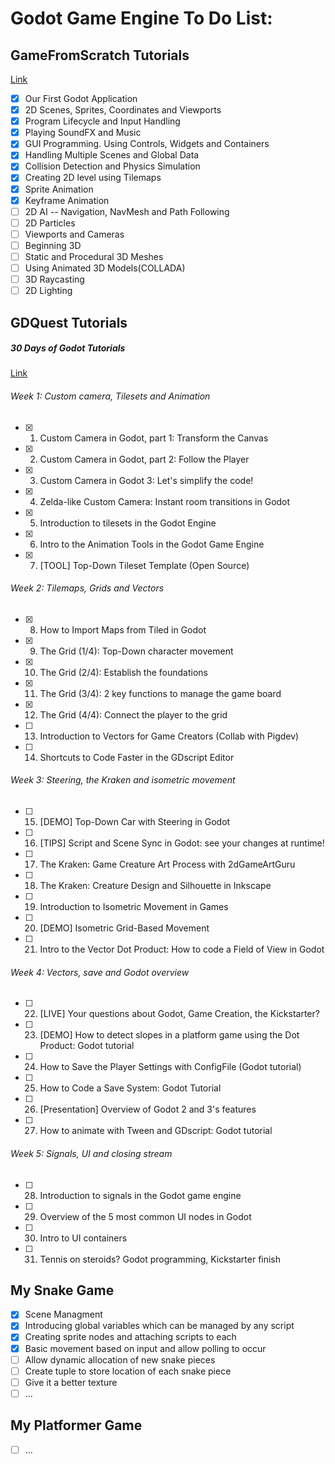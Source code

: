 # Godot Game Engine To Do List:

## GameFromScratch Tutorials
[Link](http://www.gamefromscratch.com/page/Godot-Game-Engine-tutorial-series.aspx)

- [x] Our First Godot Application
- [x] 2D Scenes, Sprites, Coordinates and Viewports
- [x] Program Lifecycle and Input Handling
- [x] Playing SoundFX and Music
- [x] GUI Programming. Using Controls, Widgets and Containers
- [x] Handling Multiple Scenes and Global Data
- [x] Collision Detection and Physics Simulation
- [x] Creating 2D level using Tilemaps
- [x] Sprite Animation
- [x] Keyframe Animation
- [ ] 2D AI -- Navigation, NavMesh and Path Following
- [ ] 2D Particles
- [ ] Viewports and Cameras
- [ ] Beginning 3D
- [ ] Static and Procedural 3D Meshes
- [ ] Using Animated 3D Models(COLLADA)
- [ ] 3D Raycasting
- [ ] 2D Lighting

## GDQuest Tutorials
##### 30 Days of Godot Tutorials
[Link](http://gdquest.com/tutorial/game-design/godot/30-days-free-game-creation-tutorial/)

###### Week 1: Custom camera, Tilesets and Animation
- [x] 1. Custom Camera in Godot, part 1: Transform the Canvas
- [x] 2. Custom Camera in Godot, part 2: Follow the Player
- [x] 3. Custom Camera in Godot 3: Let's simplify the code!
- [x] 4. Zelda-like Custom Camera: Instant room transitions in Godot
- [x] 5. Introduction to tilesets in the Godot Engine
- [x] 6. Intro to the Animation Tools in the Godot Game Engine
- [x] 7. [TOOL] Top-Down Tileset Template (Open Source)
###### Week 2: Tilemaps, Grids and Vectors
- [x] 8. How to Import Maps from Tiled in Godot
- [x] 9. The Grid (1/4): Top-Down character movement
- [x] 10. The Grid (2/4): Establish the foundations
- [x] 11. The Grid (3/4): 2 key functions to manage the game board
- [x] 12. The Grid (4/4): Connect the player to the grid
- [ ] 13. Introduction to Vectors for Game Creators (Collab with Pigdev)
- [ ] 14. Shortcuts to Code Faster in the GDscript Editor
###### Week 3: Steering, the Kraken and isometric movement
- [ ] 15. [DEMO] Top-Down Car with Steering in Godot
- [ ] 16. [TIPS] Script and Scene Sync in Godot: see your changes at runtime!
- [ ] 17. The Kraken: Game Creature Art Process with 2dGameArtGuru
- [ ] 18. The Kraken: Creature Design and Silhouette in Inkscape
- [ ] 19. Introduction to Isometric Movement in Games
- [ ] 20. [DEMO] Isometric Grid-Based Movement
- [ ] 21. Intro to the Vector Dot Product: How to code a Field of View in Godot
###### Week 4: Vectors, save and Godot overview
- [ ] 22. [LIVE] Your questions about Godot, Game Creation, the Kickstarter?
- [ ] 23. [DEMO] How to detect slopes in a platform game using the Dot Product: Godot tutorial
- [ ] 24. How to Save the Player Settings with ConfigFile (Godot tutorial)
- [ ] 25. How to Code a Save System: Godot Tutorial
- [ ] 26. [Presentation] Overview of Godot 2 and 3's features
- [ ] 27. How to animate with Tween and GDscript: Godot tutorial
###### Week 5: Signals, UI and closing stream
- [ ] 28. Introduction to signals in the Godot game engine
- [ ] 29. Overview of the 5 most common UI nodes in Godot
- [ ] 30. Intro to UI containers
- [ ] 31. Tennis on steroids? Godot programming, Kickstarter finish

## My Snake Game
- [X] Scene Managment
- [x] Introducing global variables which can be managed by any script 
- [x] Creating sprite nodes and attaching scripts to each
- [x] Basic movement based on input and allow polling to occur
- [ ] Allow dynamic allocation of new snake pieces
- [ ] Create tuple to store location of each snake piece
- [ ] Give it a better texture
- [ ] ...
## My Platformer Game
- [ ] ...



